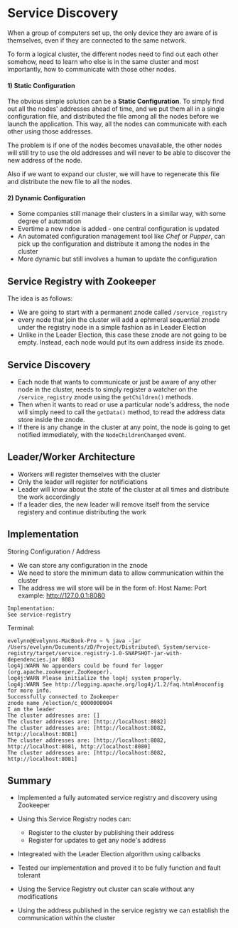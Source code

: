 # Service Discovery

When a group of computers set up, the only device they are aware of is themselves, even if they are connected to the same network. 

To form a logical cluster, the different nodes need to find out each other somehow, need to learn who else is in the same cluster and most importantly, how to communicate with those other nodes.


#### 1) Static Configuration

The obvious simple solution can be a **Static Configuration**. To simply find out all the nodes' addresses ahead of time, and we put them all in a single configuration file, and distributed the file among all the nodes before we launch the application. This way, all the nodes can communicate with each other using those addresses. 

The problem is if one of the nodes becomes unavailable, the other nodes will still try to use the old addresses and will never to be able to discover the new address of the node. 

Also if we want to expand our cluster, we will have to regenerate this file and distribute the new file to all the nodes. 

#### 2) Dynamic Configuration

- Some companies still manage their clusters in a similar way, with some degree of automation
- Evertime a new ndoe is added - one central configuration is updated
- An automated configuration management tool like *Chef* or *Pupper*, can pick up the configuration and distribute it among the nodes in the cluster
- More dynamic but still involves a human to update the configuration
 

## Service Registry with Zookeeper

The idea is as follows:

- We are going to start with a permanent znode called `/service_registry`
- every node that join the cluster will add a ephmeral sequential znode under the registry node in a simple fashion as in Leader Election
- Unlike in the Leader Election, this case these znode are not going to be empty. Instead, each node would put its own address inside its znode. 


## Service Discovery

- Each node that wants to communicate or just be aware of any other node in the cluster, needs to simply register a watcher on the `/service_registry` znode using the `getChildren()` methods. 
- Then when it wants to read or use a particular node's address, the node will simply need to call the `getData()` method, to read the address data store inside the znode. 
- If there is any change in the cluster at any point, the node is going to get notified immediately, with the `NodeChildrenChanged` event. 


## Leader/Worker Architecture

- Workers will register themselves with the cluster
- Only the leader will register for notificiations
- Leader will know about the state of the cluster at all times and distribute the work accordingly
- If a leader dies, the new leader will remove itself from the service registery and continue distributing the work



## Implementation

Storing Configuration / Address

- We can store any configuration in the znode
- We need to store the minimum data to allow communication within the cluster
- The address we will store will be in the form of: 
      Host Name: Port example: http://127.0.0.1:8080

```
Implementation: 
See service-registry
```

Terminal: 
```
evelynn@Evelynns-MacBook-Pro ~ % java -jar /Users/evelynn/Documents/zD/Project/Distributed\ System/service-registry/target/service.registry-1.0-SNAPSHOT-jar-with-dependencies.jar 8083
log4j:WARN No appenders could be found for logger (org.apache.zookeeper.ZooKeeper).
log4j:WARN Please initialize the log4j system properly.
log4j:WARN See http://logging.apache.org/log4j/1.2/faq.html#noconfig for more info.
Successfully connected to Zookeeper
znode name /election/c_0000000004
I am the leader
The cluster addresses are: []
The cluster addresses are: [http://localhost:8082]
The cluster addresses are: [http://localhost:8082, http://localhost:8081]
The cluster addresses are: [http://localhost:8082, http://localhost:8081, http://localhost:8080]
The cluster addresses are: [http://localhost:8082, http://localhost:8081]
```



## Summary

- Implemented a fully automated service registry and discovery using Zookeeper

- Using this Service Registry nodes can:
    - Register to the cluster by publishing their address
    - Register for updates to get any node's address

- Integreated with the Leader Election algorithm using callbacks

- Tested our implementation and proved it to be fully function and fault tolerant

- Using the Service Registry out cluster can scale without any modifications

- Using the address published in the service registry we can establish the communication within the cluster
